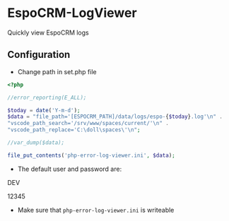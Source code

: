 # EspoCRM-LogViewer
Quickly view EspoCRM logs

## Configuration

* Change path in set.php file

```php
<?php

//error_reporting(E_ALL);

$today = date('Y-m-d');
$data = "file_path='[ESPOCRM_PATH]/data/logs/espo-{$today}.log'\n" .
"vscode_path_search='/srv/www/spaces/current/'\n" .
"vscode_path_replace='C:\doll\spaces\'\n";

//var_dump($data);

file_put_contents('php-error-log-viewer.ini', $data);
```

* The default user and password are:
  
DEV
 
12345

* Make sure that `php-error-log-viewer.ini` is writeable
